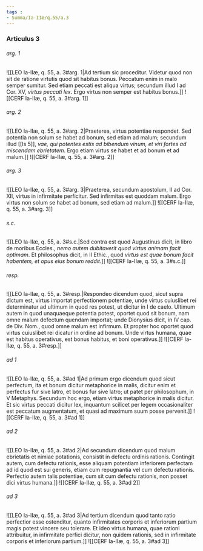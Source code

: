 ```yaml
---
tags : 
- Summa/Ia-IIæ/q.55/a.3
---
```


### Articulus 3

###### arg. 1
![[LEO Ia-IIæ, q. 55, a. 3#arg. 1|Ad tertium sic proceditur. Videtur quod non sit de ratione virtutis quod sit habitus bonus. Peccatum enim in malo semper sumitur. Sed etiam peccati est aliqua virtus; secundum illud I ad Cor. XV, *virtus peccati lex*. Ergo virtus non semper est habitus bonus.]]
![[CERF Ia-IIæ, q. 55, a. 3#arg. 1]]

###### arg. 2
![[LEO Ia-IIæ, q. 55, a. 3#arg. 2|Praeterea, virtus potentiae respondet. Sed potentia non solum se habet ad bonum, sed etiam ad malum; secundum illud [[Is 5]], *vae, qui potentes estis ad bibendum vinum, et viri fortes ad miscendam ebrietatem*. Ergo etiam virtus se habet et ad bonum et ad malum.]]
![[CERF Ia-IIæ, q. 55, a. 3#arg. 2]]

###### arg. 3
![[LEO Ia-IIæ, q. 55, a. 3#arg. 3|Praeterea, secundum apostolum, II ad Cor. XII, virtus in infirmitate perficitur. Sed infirmitas est quoddam malum. Ergo virtus non solum se habet ad bonum, sed etiam ad malum.]]
![[CERF Ia-IIæ, q. 55, a. 3#arg. 3]]

###### s.c.
![[LEO Ia-IIæ, q. 55, a. 3#s.c.|Sed contra est quod Augustinus dicit, in libro de moribus Eccles., *nemo autem dubitaverit quod virtus animam facit optimam*. Et philosophus dicit, in II Ethic., quod *virtus est quae bonum facit habentem, et opus eius bonum reddit*.]]
![[CERF Ia-IIæ, q. 55, a. 3#s.c.]]

###### resp.
![[LEO Ia-IIæ, q. 55, a. 3#resp.|Respondeo dicendum quod, sicut supra dictum est, virtus importat perfectionem potentiae, unde virtus cuiuslibet rei determinatur ad ultimum in quod res potest, ut dicitur in I de caelo. Ultimum autem in quod unaquaeque potentia potest, oportet quod sit bonum, nam omne malum defectum quendam importat; unde Dionysius dicit, in IV cap. de Div. Nom., quod omne malum est infirmum. Et propter hoc oportet quod virtus cuiuslibet rei dicatur in ordine ad bonum. Unde virtus humana, quae est habitus operativus, est bonus habitus, et boni operativus.]]
![[CERF Ia-IIæ, q. 55, a. 3#resp.]]

###### ad 1
![[LEO Ia-IIæ, q. 55, a. 3#ad 1|Ad primum ergo dicendum quod sicut perfectum, ita et bonum dicitur metaphorice in malis, dicitur enim et perfectus fur sive latro, et bonus fur sive latro; ut patet per philosophum, in V Metaphys. Secundum hoc ergo, etiam virtus metaphorice in malis dicitur. Et sic virtus peccati dicitur lex, inquantum scilicet per legem occasionaliter est peccatum augmentatum, et quasi ad maximum suum posse pervenit.]]
![[CERF Ia-IIæ, q. 55, a. 3#ad 1]]

###### ad 2
![[LEO Ia-IIæ, q. 55, a. 3#ad 2|Ad secundum dicendum quod malum ebrietatis et nimiae potationis, consistit in defectu ordinis rationis. Contingit autem, cum defectu rationis, esse aliquam potentiam inferiorem perfectam ad id quod est sui generis, etiam cum repugnantia vel cum defectu rationis. Perfectio autem talis potentiae, cum sit cum defectu rationis, non posset dici virtus humana.]]
![[CERF Ia-IIæ, q. 55, a. 3#ad 2]]

###### ad 3
![[LEO Ia-IIæ, q. 55, a. 3#ad 3|Ad tertium dicendum quod tanto ratio perfectior esse ostenditur, quanto infirmitates corporis et inferiorum partium magis potest vincere seu tolerare. Et ideo virtus humana, quae rationi attribuitur, in infirmitate perfici dicitur, non quidem rationis, sed in infirmitate corporis et inferiorum partium.]]
![[CERF Ia-IIæ, q. 55, a. 3#ad 3]]

